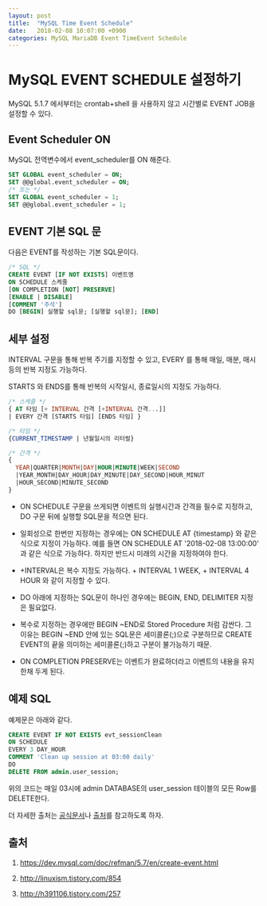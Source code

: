 ```yaml
---
layout: post
title:  "MySQL Time Event Schedule"
date:   2018-02-08 10:07:00 +0900
categories: MySQL MariaDB Event TimeEvent Schedule
---
```


# MySQL EVENT SCHEDULE 설정하기

MySQL 5.1.7 에서부터는 crontab+shell 을 사용하지 않고 시간별로 EVENT JOB을 설정할 수 있다.


## Event Scheduler ON
MySQL 전역변수에서 event_scheduler를 ON 해준다.

```sql
SET GLOBAL event_scheduler = ON;
SET @@global.event_scheduler = ON;
/* 또는 */
SET GLOBAL event_scheduler = 1;
SET @@global.event_scheduler = 1;
```

## EVENT 기본 SQL 문

다음은 EVENT를 작성하는 기본 SQL문이다.

```sql
/* SQL */
CREATE EVENT [IF NOT EXISTS] 이벤트명
ON SCHEDULE 스케줄
[ON COMPLETION [NOT] PRESERVE]
[ENABLE | DISABLE]
[COMMENT '주석']
DO [BEGIN] 실행할 sql문; [실행할 sql문]; [END]
```

## 세부 설정

INTERVAL 구문을 통해 반복 주기를 지정할 수 있고, EVERY 를 통해 매일, 매분, 매시 등의 반복 지정도 가능하다.

STARTS 와 ENDS를 통해 반복의 시작일시, 종료일시의 지정도 가능하다.
```sql
/* 스케줄 */
{ AT 타임 [+ INTERVAL 간격 [+INTERVAL 간격...]]
| EVERY 간격 [STARTS 타임] [ENDS 타임] }
```

```sql
/* 타임 */
{CURRENT_TIMESTAMP | 년월일시의 리터럴}
```

```sql
/* 간격 */
{
  YEAR|QUARTER|MONTH|DAY|HOUR|MINUTE|WEEK|SECOND
  |YEAR_MONTH|DAY_HOUR|DAY_MINUTE|DAY_SECOND|HOUR_MINUT
  |HOUR_SECOND|MINUTE_SECOND
}
```

- ON SCHEDULE 구문을 쓰게되면 이벤트의 실행시간과 간격을 필수로 지정하고, DO 구문 뒤에 실행할 SQL문을 적으면 된다.

- 일회성으로 한번만 지정하는 경우에는 ON SCHEDULE AT {timestamp} 와 같은 식으로 지정이 가능하다. 예를 들면 ON SCHEDULE AT '2018-02-08 13:00:00' 과 같은 식으로 가능하다. 하지만 반드시 미래의 시간을 지정하여야 한다.

- +INTERVAL은 복수 지정도 가능하다. + INTERVAL 1 WEEK, + INTERVAL 4 HOUR 와 같이 지정할 수 있다.


- DO 아래에 지정하는 SQL문이 하나인 경우에는 BEGIN, END, DELIMITER 지정은 필요없다.

- 복수로 지정하는 경우에만 BEGIN ~END로 Stored Procedure 처럼 감싼다.
그 이유는 BEGIN ~END 안에 있는 SQL문은 세미콜론(;)으로 구분하므로 CREATE EVENT의 끝을 의미하는 세미콜론(;)하고 구분이 불가능하기 때문.

- ON COMPLETION PRESERVE는 이벤트가 완료하더라고 이벤트의 내용을 유지한채 두게 된다.


## 예제 SQL 

예제문은 아래와 같다.

```sql
CREATE EVENT IF NOT EXISTS evt_sessionClean
ON SCHEDULE 
EVERY 3 DAY_HOUR
COMMENT 'Clean up session at 03:00 daily'
DO
DELETE FROM admin.user_session;
```

위의 코드는 매일 03시에 admin DATABASE의 user_session 테이블의 모든 Row를 DELETE한다.

더 자세한 출처는 [공식문서](https://dev.mysql.com/doc/refman/5.7/en/create-event.html)나 [출처](http://linuxism.tistory.com/854)를 참고하도록 하자.


## 출처

1) https://dev.mysql.com/doc/refman/5.7/en/create-event.html

2) http://linuxism.tistory.com/854

3) http://h391106.tistory.com/257
